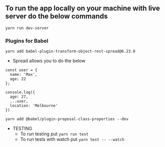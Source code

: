 ## To run the app locally on your machine with live server do the below commands
`yarn run dev-server`

### Plugins for Babel
`yarn add babel-plugin-transform-object-rest-spread@6.23.0` 
 - Spread allows you to do the below
  ```
  const user = {
    name: 'Max',
    age: 22
  };

  console.log({
    age: 27,
    ...user,
    location: 'Melbourne'
  })
  ```
`yarn add @babel/plugin-proposal-class-properties --dev`

- TESTING
  - To run testing put `yarn run test`
  - To run tests with watch put `yarn test -- --watch`